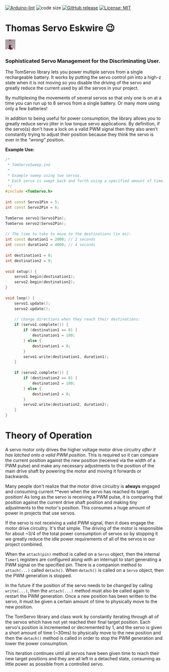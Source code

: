 <!-- [![Arduino CI](https://github.com/ripred/TomServo/workflows/Arduino%20CI/badge.svg)](https://github.com/marketplace/actions/arduino_ci) -->
[![Arduino-lint](https://github.com/ripred/TomServo/actions/workflows/arduino-lint.yml/badge.svg)](https://github.com/ripred/TomServo/actions/workflows/arduino-lint.yml)
![code size](https://img.shields.io/github/languages/code-size/ripred/TomServo)
[![GitHub release](https://img.shields.io/github/release/ripred/TomServo.svg?maxAge=3600)](https://github.com/ripred/TomServo/releases)
[![License: MIT](https://img.shields.io/badge/license-MIT-green.svg)](https://github.com/ripred/TomServo/blob/master/LICENSE)

# Thomas Servo Eskwire 😉

![TomServo32x32.png](TomServo32x32.png)

### Sophisticated Servo Management for the Discriminating User.

The TomServo library lets you power multiple servos
from a single rechargeable battery. It works by putting the
servo control pin into a high-z state when it is not 
moving so you disable the driving of the servo
and greatly reduce the current used by all the servos in 
your project.

By multiplexing the movements of several servos
so that only one is on at a time you can run up
to 8 servos from a single battery. Or many more
using only a few batteries!

In addition to being useful for power consumption, the library 
allows you to greatly reduce servo jitter in low torque servo 
applications. By definition, if the servo(s) don't have a lock on
a valid PWM signal then they also aren't constantly trying to adjust
their position because they think the servo is ever in the *"wrong"*
position.

**Example Use:**
```cpp
/* 
 * TomServoSweep.ino
 * 
 * Example sweep using two servos.
 * Each servo is swept back and forth using a specified amount of time.
 */
#include <TomServo.h>

int const Servo1Pin = 5;
int const Servo2Pin = 6;

TomServo servo1(Servo1Pin);
TomServo servo2(Servo2Pin);

// The time to take to move to the destinations (in ms):
int const duration1 = 2000; // 2 seconds
int const duration2 = 4000; // 4 seconds

int destination1 = 0;
int destination2 = 0;

void setup() {
    servo1.begin(destination1);
    servo2.begin(destination2);
}

void loop() {
    servo1.update();
    servo2.update();

    // change directions when they reach their destinations:
    if (servo1.complete()) {
        if (destination1 == 0) {
            destination1 = 180;
        } else {
            destination1 = 0;
        }
        servo1.write(destination1, duration1);
    }

    if (servo2.complete()) {
        if (destination2 == 0) {
            destination2 = 180;
        } else {
            destination2 = 0;
        }
        servo2.write(destination2, duration2);
    }
}
```

# Theory of Operation

A servo motor only drives the higher voltage motor drive circuitry *after it has latched onto a valid PWM position*. This is required so it can compare the current position against the new position (received via the width of a PWM pulse) and make any necessary adjustments to the position of the main drive shaft by powering the motor and moving it forwards or backwards.

Many people don't realize that the motor drive circuitry is **always** engaged and consuming current **even when the servo has reached its target position! As long as the servo is receiving a PWM pulse, it is comparing that position against the current drive shaft position and making tiny adjustments to the motor's position. This consumes a huge amount of power in projects that use servos.

If the servo is not receiving a valid PWM signal, then it does engage the motor drive circuitry. It's that simple. The driving of the motor is responsible for about ~3/4 of the total power consumption of servos so by stopping it we greatly reduce the idle power requirements of all of the servos in our project combined. 

When the `attach(pin)` method is called on a `Servo` object, then the internal `Timer1` registers are configured along with an interrupt to start generating a PWM signal on the specified pin. There is a companion method to `attach(...)` called `detach()`. When `detach()` is called on a `Servo` object, then the PWM generation is stopped. 

In the future if the position of the servo needs to be changed by calling `write(...)`, then the `attach(...)` method must also be called again to restart the PWM generation. Once a new position has been written to the servo, it must be given a certain amount of time to physically move to the new position. 

The TomServo library and class work by constantly iterating through all of the servos which have not yet reached their final target position. Each servo's position is incremented or decremented by 1, and the servo is given a short amount of time (~30ms) to physically move to the new position and then the `detach()` method is called in order to stop the PWM generation and lower the power consumption.

This iteration continues until all servos have been given time to reach their new target positions and they are all left in a detached state, consuming as little power as possible from a controlled servo.
